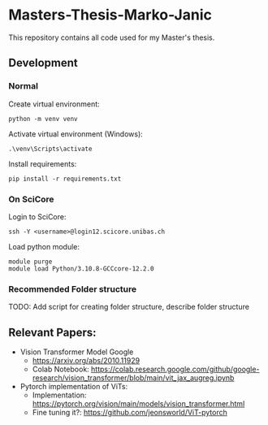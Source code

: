 # Masters-Thesis-Marko-Janic
This repository contains all code used for my Master's thesis.

## Development

### Normal
Create virtual environment:
```
python -m venv venv
```
Activate virtual environment (Windows):
```
.\venv\Scripts\activate
```
Install requirements:
```
pip install -r requirements.txt
```

### On SciCore
Login to SciCore:
```
ssh -Y <username>@login12.scicore.unibas.ch
```
Load python module:
```
module purge
module load Python/3.10.8-GCCcore-12.2.0
```

### Recommended Folder structure
TODO: Add script for creating folder structure, describe folder structure

## Relevant Papers:
- Vision Transformer Model Google
    - https://arxiv.org/abs/2010.11929
    - Colab Notebook: https://colab.research.google.com/github/google-research/vision_transformer/blob/main/vit_jax_augreg.ipynb
- Pytorch implementation of ViTs:
  - Implementation: https://pytorch.org/vision/main/models/vision_transformer.html
  - Fine tuning it?: https://github.com/jeonsworld/ViT-pytorch
